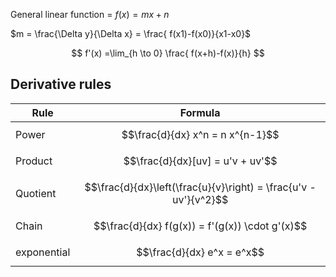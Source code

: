 
General linear function = $f(x) = mx+n$

$m = \frac{\Delta y}{\Delta x} = \frac{ f(x1)-f(x0)}{x1-x0}$ 


$$  f'(x) =\lim_{h \to 0} \frac{ f(x+h)-f(x)}{h} $$





## Derivative rules



| Rule        | Formula                                                          |
| ----------- | ---------------------------------------------------------------- |
| Power       | $$\frac{d}{dx} x^n = n x^{n-1}$$                                 |
| Product     | $$\frac{d}{dx}[uv] = u'v + uv'$$                                 |
| Quotient    | $$\frac{d}{dx}\left(\frac{u}{v}\right) = \frac{u'v - uv'}{v^2}$$ |
| Chain       | $$\frac{d}{dx} f(g(x)) = f'(g(x)) \cdot g'(x)$$                  |
| exponential | $$\frac{d}{dx} e^x = e^x$$                                       |





